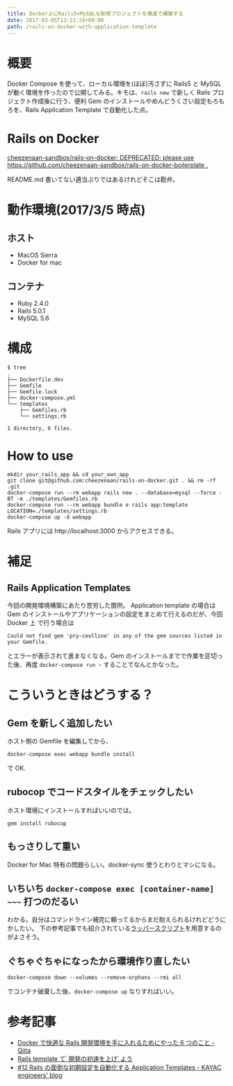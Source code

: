 ```yaml
---
title: Docker上にRails5×MySQLな新規プロジェクトを爆速で構築する
date: 2017-03-05T13:21:24+09:00
path: /rails-on-docker-with-application-template
---
```


# 概要

Docker Compose を使って、ローカル環境を(ほぼ)汚さずに Rails5 と MySQL が動く環境を作ったので公開してみる。キモは、`rails new` で新しく Rails プロジェクト作成後に行う、便利 Gem のインストールやめんどうくさい設定もろもろを、Rails Application Template で自動化した点。

# Rails on Docker

[cheezenaan-sandbox/rails-on-docker: DEPRECATED: please use https://github.com/cheezenaan-sandbox/rails-on-docker-boilerplate .](https://github.com/cheezenaan-sandbox/rails-on-docker)

README.md 書いてない適当ぷりではあるけれどそこは勘弁。

# 動作環境(2017/3/5 時点)

## ホスト

- MacOS Sierra
- Docker for mac

## コンテナ

- Ruby 2.4.0
- Rails 5.0.1
- MySQL 5.6

# 構成

```
$ tree
.
├── Dockerfile.dev
├── Gemfile
├── Gemfile.lock
├── docker-compose.yml
└── templates
    ├── Gemfiles.rb
    └── settings.rb

1 directory, 6 files.
```

# How to use

```
mkdir your_rails_app && cd your_own_app
git clone git@github.com:cheezenaan/rails-on-docker.git . && rm -rf .git
docker-compose run --rm webapp rails new . --database=mysql --force -BT -m ./templates/Gemfiles.rb
docker-compose run --rm webapp bundle e rails app:template LOCATION=./templates/settings.rb
docker-compose up -d webapp
```

Rails アプリには http://localhost:3000 からアクセスできる。

# 補足

## Rails Application Templates

今回の開発環境構築にあたり苦労した箇所。
Application template の場合は Gem のインストールやアプリケーションの設定をまとめて行えるのだが、今回 Docker 上 で行う場合は

```
Could not find gem 'pry-coolline' in any of the gem sources listed in your Gemfile.
```

とエラーが表示されて進まなくなる。Gem のインストールまでで作業を区切った後、再度 `docker-compose run ~` することでなんとかなった。

# こういうときはどうする？

## Gem を新しく追加したい

ホスト側の Gemfile を編集してから、

```
docker-compose exec webapp bundle install
```

で OK.

## rubocop でコードスタイルをチェックしたい

ホスト環境にインストールすればいいのでは。

```
gem install rubocop
```

## もっさりして重い

Docker for Mac 特有の問題らしい。docker-sync 使うとわりとマシになる。

## いちいち `docker-compose exec [container-name] ~~~` 打つのだるい

わかる。自分はコマンドライン補完に頼ってるからまだ耐えられるけれどどうにかしたい。
下の参考記事でも紹介されている[ラッパースクリプト](http://qiita.com/wakaba260/items/0a00c6c3aa7183a1cb99#%E3%83%A9%E3%83%83%E3%83%91%E3%83%BC%E3%82%B9%E3%82%AF%E3%83%AA%E3%83%97%E3%83%88%E3%82%92%E6%9B%B8%E3%81%8F)を用意するのがよさそう。

## ぐちゃぐちゃになったから環境作り直したい

```
docker-compose down --volumes --remove-orphans --rmi all
```

でコンテナ破棄した後、`docker-compose up` なりすればいい。

# 参考記事

- [Docker で快適な Rails 開発環境を手に入れるためにやった 6 つのこと - Qiita](http://qiita.com/wakaba260/items/0a00c6c3aa7183a1cb99)
- [Rails template て ゙ 開発の初速を上け ゙ よう](http://www.slideshare.net/chariderpato/rails-template-27829933)
- [#12 Rails の面倒な初期設定を自動化する Application Templates - KAYAC engineers' blog](http://techblog.kayac.com/adventcalendar2014_12.html)
